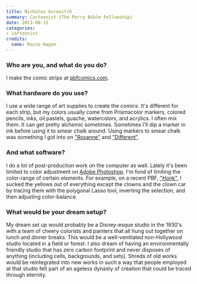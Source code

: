 ```yaml
---
title: Nicholas Gurewitch
summary: Cartoonist (The Perry Bible Fellowship)
date: 2013-08-15
categories:
- cartoonist
credits:
  name: Rocco Hagen
---
```


### Who are you, and what do you do?

I make the comic strips at [pbfcomics.com](http://pbfcomics.com/ "The Perry Bible Fellowship comics.").

### What hardware do you use?

I use a wide range of art supplies to create the comics. It's different for each strip, but my colors usually come from Prismacolor markers, colored pencils, inks, oil pastels, guache, watercolors, and acrylics. I often mix them. It can get pretty alchemic sometimes. Sometimes I'll dip a marker in ink before using it to smear chalk around. Using markers to smear chalk was something I got into on ["Roxanne"](http://www.pbfcomics.com/254/ "The 'Roxanne' PBF comic.") and ["Different"](http://www.pbfcomics.com/255/ "The 'Different' PBF comic.").

### And what software?

I do a lot of post-production work on the computer as well. Lately it's been limited to color adjustment on [Adobe Photoshop][photoshop]. I'm fond of limiting the color-range of certain elements. For example, on a recent PBF, ["Honk"](http://pbfcomics.com/258/ "The 'Honk' PBF comic."), I sucked the yellows out of everything except the clowns and the clown car by tracing them with the polygonal Lasso tool, inverting the selection, and then adjusting color-balance.

### What would be your dream setup?

My dream set up would probably be a Disney-esque studio in the 1930's with a team of cheery colorists and painters that all hung out together on lunch and dinner breaks. This would be a well-ventilated non-Hollywood studio located in a field or forest. I also dream of having an environmentally friendly studio that has zero carbon footprint and never disposes of anything (including cells, backgrounds, and sets). Shreds of old works would be reintegrated into new works in such a way that people employed at that studio felt part of an ageless dynasty of creation that could be traced through eternity.

[photoshop]: https://www.adobe.com/products/photoshop.html "A bitmap image editor."
